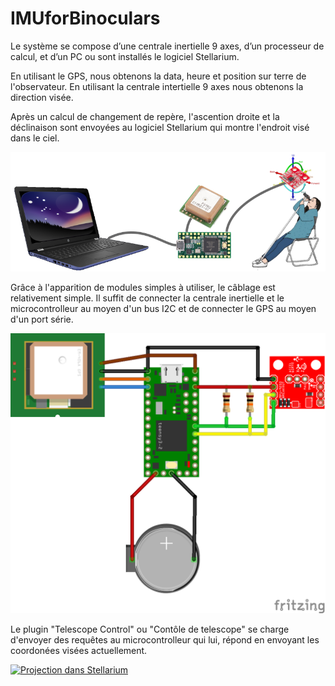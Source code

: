 # IMUforBinoculars

Le système se compose d’une centrale inertielle 9 axes, d’un processeur de calcul, et d’un PC ou sont installés le logiciel Stellarium.

En utilisant le GPS, nous obtenons la data, heure et position sur terre de l'observateur. En utilisant la centrale intertielle 9 axes nous obtenons la direction visée.

Après un calcul de changement de repère, l'ascention droite et la déclinaison sont envoyées au logiciel Stellarium qui montre l'endroit visé dans le ciel.

![Principe général](https://github.com/ddieffen/IMUforBinoculars/raw/master/Wiki/GeneralPrinciple.png)

Grâce à l'apparition de modules simples à utiliser, le câblage est relativement simple. Il suffit de connecter la centrale inertielle et le microcontrolleur au moyen d'un bus I2C et de connecter le GPS au moyen d'un port série.

![Principe général](https://github.com/ddieffen/IMUforBinoculars/raw/master/Schematics/StarPointer_bb.png)

Le plugin "Telescope Control" ou "Contôle de telescope" se charge d'envoyer des requêtes au microcontrolleur qui lui, répond en envoyant les coordonées visées actuellement.

[![Projection dans Stellarium](https://img.youtube.com/vi/Eth5bdYiN0c/0.jpg)](https://www.youtube.com/watch?v=Eth5bdYiN0c)

